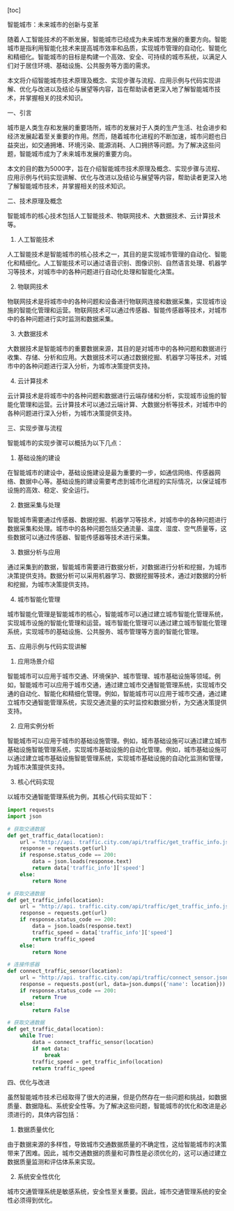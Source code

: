 
[toc]                    
                
                
智能城市：未来城市的创新与变革

随着人工智能技术的不断发展，智能城市已经成为未来城市发展的重要方向。智能城市是指利用智能化技术来提高城市效率和品质，实现城市管理的自动化、智能化和精细化。智能城市的目标是构建一个高效、安全、可持续的城市系统，以满足人们对于居住环境、基础设施、公共服务等方面的需求。

本文将介绍智能城市技术原理及概念、实现步骤与流程、应用示例与代码实现讲解、优化与改进以及结论与展望等内容，旨在帮助读者更深入地了解智能城市技术，并掌握相关的技术知识。

一、引言

城市是人类生存和发展的重要场所，城市的发展对于人类的生产生活、社会进步和经济发展起着至关重要的作用。然而，随着城市化进程的不断加速，城市问题也日益突出，如交通拥堵、环境污染、能源消耗、人口拥挤等问题。为了解决这些问题，智能城市成为了未来城市发展的重要方向。

本文的目的数为5000字，旨在介绍智能城市技术原理及概念、实现步骤与流程、应用示例与代码实现讲解、优化与改进以及结论与展望等内容，帮助读者更深入地了解智能城市技术，并掌握相关的技术知识。

二、技术原理及概念

智能城市的核心技术包括人工智能技术、物联网技术、大数据技术、云计算技术等。

1. 人工智能技术

人工智能技术是智能城市的核心技术之一，其目的是实现城市管理的自动化、智能化和精细化。人工智能技术可以通过语音识别、图像识别、自然语言处理、机器学习等技术，对城市中的各种问题进行自动化处理和智能化决策。

2. 物联网技术

物联网技术是将城市中的各种问题和设备进行物联网连接和数据采集，实现城市设施的智能化管理和运营。物联网技术可以通过传感器、智能传感器等技术，对城市中的各种问题进行实时监测和数据采集。

3. 大数据技术

大数据技术是智能城市的重要数据来源，其目的是对城市中的各种问题和数据进行收集、存储、分析和应用。大数据技术可以通过数据挖掘、机器学习等技术，对城市中的各种问题进行深入分析，为城市决策提供支持。

4. 云计算技术

云计算技术是将城市中的各种问题和数据进行云端存储和分析，实现城市设施的智能化管理和运营。云计算技术可以通过云端计算、大数据分析等技术，对城市中的各种问题进行深入分析，为城市决策提供支持。

三、实现步骤与流程

智能城市的实现步骤可以概括为以下几点：

1. 基础设施的建设

在智能城市的建设中，基础设施建设是最为重要的一步，如通信网络、传感器网络、数据中心等。基础设施的建设需要考虑到城市化进程的实际情况，以保证城市设施的高效、稳定、安全运行。

2. 数据采集与处理

智能城市需要通过传感器、数据挖掘、机器学习等技术，对城市中的各种问题进行数据采集和处理。城市中的各种问题包括交通流量、温度、湿度、空气质量等，这些数据可以通过传感器、智能传感器等技术进行采集。

3. 数据分析与应用

通过采集到的数据，智能城市需要进行数据分析，对数据进行分析和挖掘，为城市决策提供支持。数据分析可以采用机器学习、数据挖掘等技术，通过对数据的分析和挖掘，为城市决策提供支持。

4. 城市智能化管理

城市智能化管理是智能城市的核心，智能城市可以通过建立城市智能化管理系统，实现城市设施的智能化管理和运营。城市智能化管理可以通过建立城市智能化管理系统，实现城市的基础设施、公共服务、城市管理等方面的智能化管理。

五、应用示例与代码实现讲解

1. 应用场景介绍

智能城市可以应用于城市交通、环境保护、城市管理、城市基础设施等领域。例如，智能城市可以应用于城市交通，通过建立城市交通智能管理系统，实现城市交通的自动化、智能化和精细化管理。例如，智能城市可以应用于城市交通，通过建立城市交通智能管理系统，实现交通流量的实时监控和数据分析，为交通决策提供支持。

2. 应用实例分析

智能城市可以应用于城市的基础设施管理。例如，城市基础设施可以通过建立城市基础设施智能管理系统，实现城市基础设施的自动化管理。例如，城市基础设施可以通过建立城市基础设施智能管理系统，实现城市基础设施的自动化监测和管理，为城市决策提供支持。

3. 核心代码实现

以城市交通智能管理系统为例，其核心代码实现如下：

```python
import requests
import json

# 获取交通数据
def get_traffic_data(location):
    url = "http://api. traffic.city.com/api/traffic/get_traffic_info.json"
    response = requests.get(url)
    if response.status_code == 200:
        data = json.loads(response.text)
        return data['traffic_info']['speed']
    else:
        return None

# 获取交通数据
def get_traffic_info(location):
    url = "http://api. traffic.city.com/api/traffic/get_traffic_info.json"
    response = requests.get(url)
    if response.status_code == 200:
        data = json.loads(response.text)
        traffic_speed = data['traffic_info']['speed']
        return traffic_speed
    else:
        return None

# 连接传感器
def connect_traffic_sensor(location):
    url = "http://api. traffic.city.com/api/traffic/connect_sensor.json"
    response = requests.post(url, data=json.dumps({'name': location}))
    if response.status_code == 200:
        return True
    else:
        return False

# 获取交通数据
def get_traffic_data(location):
    while True:
        data = connect_traffic_sensor(location)
        if not data:
            break
        traffic_speed = get_traffic_info(location)
        return traffic_speed
```

四、优化与改进

虽然智能城市技术已经取得了很大的进展，但是仍然存在一些问题和挑战，如数据质量、数据隐私、系统安全性等。为了解决这些问题，智能城市的优化和改进是必须进行的，具体内容包括：

1. 数据质量优化

由于数据来源的多样性，导致城市交通数据质量的不确定性，这给智能城市的决策带来了困难。因此，城市交通数据的质量和可靠性是必须优化的，这可以通过建立数据质量监测和评估体系来实现。

2. 系统安全性优化

城市交通管理系统是敏感系统，安全性至关重要。因此，城市交通管理系统的安全性必须得到优化。

